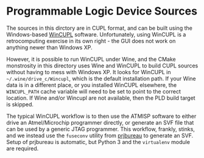 # Programmable Logic Device Sources

The sources in this dirctory are in CUPL format, and can be built using the
Windows-based
[WinCUPL](https://www.microchip.com/en-us/products/fpgas-and-plds/spld-cplds/pld-design-resources)
software. Unfortunately, using WinCUPL is a retrocomputing exercise in its own
right - the GUI does not work on anything newer than Windows XP.

However, it is possible to run WinCUPL under Wine, and the CMake monstrosity in
this directory uses Wine and WinCUPL to build CUPL sources without having to
mess with Windows XP. It looks for WinCUPL in `~/.wine/drive_c/Wincupl`, which
is the default installation path. If your Wine data is in a different place, or
you installed WinCUPL elsewhere, the `WINCUPL_PATH` cache variable will need to
be set to point to the correct location. If Wine and/or Wincupl are not
available, then the PLD build target is skipped.

The typical WinCUPL workflow is to then use the ATMISP software to either drive
an Atmel/Microchip programmer directly, or generate an SVF file that can be used
by a generic JTAG programmer. This workflow, frankly, stinks, and we instead use
the `fuseconv` utility from [prjbureau](https://github.com/whitequark/prjbureau)
to generate an SVF. Setup of prjbureau is automatic, but Python 3 and the
`virtualenv` module are required.
